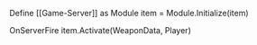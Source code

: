 Define [[Game-Server]] as Module
item = Module.Initialize(item)



OnServerFire
	item.Activate(WeaponData, Player)

	